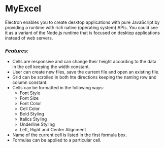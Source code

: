 # MyExcel

Electron enables you to create desktop applications with pure JavaScript by providing a runtime with rich native (operating system) APIs. You could see it as a variant of the Node.js runtime that is focused on desktop applications instead of web servers.

### ***Features:***
- Cells are responsive and can change their height according to the data in the cell keeping the width constant.
- User can create new files, save the current file and open an existing file.
- Grid can be scrolled in both hte directions keeping the naming row and column constant.
- Cells can be formatted in the following ways:
  * Font Style
  * Font Size
  * Font Color
  * Cell Color
  * Bold Styling
  * Italics Styling
  * Underline Styling
  * Left, Right and Center Alignment
- Name of the current cell is listed in the first formula box.
- Formulas can be applied to a particular cell.

